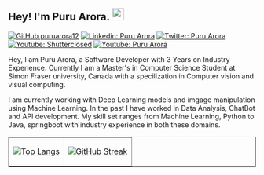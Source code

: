 ## Hey! I'm Puru Arora. <img src="https://media.giphy.com/media/hvRJCLFzcasrR4ia7z/giphy.gif" width="25px">

[![GitHub puruarora12](https://img.shields.io/github/followers/puruarora12?label=follow&style=social)](https://github.com/puruarora12)
[![Linkedin: Puru Arora](https://img.shields.io/badge/-puru%20arora-blue?style=flat-square&logo=Linkedin&logoColor=white&link=https://www.linkedin.com/in/puruarora/)](https://www.linkedin.com/in/puruarora/)
[![Twitter: Puru Arora](https://img.shields.io/twitter/follow/shutterclosed?style=social)](https://twitter.com/shutterclosed)
[![Youtube: Shutterclosed](https://img.shields.io/youtube/channel/subscribers/UCZZj-SbwHPU4aBwukW10DSg?style=social)](https://www.youtube.com/channel/UCZZj-SbwHPU4aBwukW10DSg)
[![Youtube: Puru Arora](https://img.shields.io/youtube/channel/subscribers/UC4fll5GDEHzHLGjO1aHpXLA?style=social)](https://www.youtube.com/channel/UC4fll5GDEHzHLGjO1aHpXLA)

Hey, I am Puru Arora, a Software Developer with 3 Years on Industry Experience. Currently I am a Master's in Computer Science Student at Simon Fraser university, Canada with a specilization in Computer vision and visual computing.

I am currently working with Deep Learning models and imgage manipulation using Machine Learning. In the past I have worked in Data Analysis, ChatBot and API development. My skill set ranges from Machine Learning, Python to Java, springboot with industry experience in both these domains.


<table border=none>
 <tr>
  <td>
   
    
    
[![Top Langs](https://github-readme-stats.vercel.app/api/top-langs/?username=puruarora12&layout=compact&theme=radical)](https://github.com/puruarora12/github-readme-stats)
    
   
  </td><td>

   
[![GitHub Streak](http://github-readme-streak-stats.herokuapp.com/?user=puruarora12&theme=radical&hide_border=true)](https://git.io/streak-stats )
  
  
   </td>
 </tr>
 </table>
 
